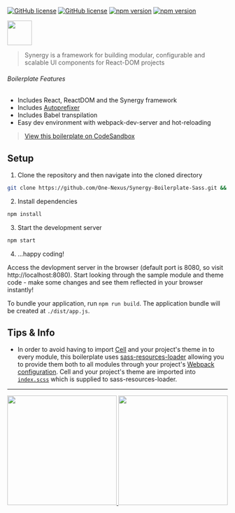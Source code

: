 [![GitHub license](https://img.shields.io/badge/license-MIT-blue.svg)](https://github.com/One-Nexus/Synergy/blob/master/LICENSE)
[![GitHub license](https://api.travis-ci.com/One-Nexus/Synergy.svg)](https://travis-ci.com/One-Nexus/Synergy)
[![npm version](https://badge.fury.io/js/%40onenexus%2Fsynergy.svg)](https://www.npmjs.com/package/@onenexus/synergy)
[![npm version](https://img.shields.io/npm/dm/@onenexus/synergy.svg)](https://www.npmjs.com/package/@onenexus/synergy)

<a href="https://github.com/One-Nexus/Synergy">
    <img height="56px" src="http://www.onenexus.io/synergy/github-logo.png" />
</a>

> Synergy is a framework for building modular, configurable and scalable UI components for React-DOM projects

###### Boilerplate Features

* Includes React, ReactDOM and the Synergy framework
* Includes [Autoprefixer](https://github.com/postcss/autoprefixer)
* Includes Babel transpilation
* Easy dev environment with webpack-dev-server and hot-reloading

> [View this boilerplate on CodeSandbox](https://codesandbox.io/s/synergy-demo--sass-ri8vt)

## Setup

1. Clone the repository and then navigate into the cloned directory

```bash
git clone https://github.com/One-Nexus/Synergy-Boilerplate-Sass.git && cd Synergy-Boilerplate-Sass
```

2. Install dependencies

```bash
npm install
```

3. Start the development server

```bash
npm start
```

4. ...happy coding!

Access the devlopment server in the browser (default port is 8080, so visit http://localhost:8080). Start looking through the sample module and theme code - make some changes and see them reflected in your browser instantly!

To bundle your application, run `npm run build`. The application bundle will be created at `./dist/app.js`.

## Tips & Info

* In order to avoid having to import [Cell](https://github.com/One-Nexus/Cell) and your project's theme in to every module, this boilerplate uses [sass-resources-loader](https://github.com/shakacode/sass-resources-loader) allowing you to provide them both to all modules through your project's [Webpack configuration](https://github.com/One-Nexus/Synergy-Boilerplate-Sass/blob/master/webpack.config.babel.js#L50). Cell and your project's theme are imported into [`index.scss`](https://github.com/One-Nexus/Synergy-Boilerplate-Sass/blob/master/src/index.scss) which is supplied to sass-resources-loader.

---

<a href="https://twitter.com/ESR360">
    <img src="http://edmundreed.com/assets/images/twitter.gif?v=1" width="250px" />
</a>
<a href="https://github.com/ESR360">
    <img src="http://edmundreed.com/assets/images/github.gif?v=1" width="250px" />
</a>